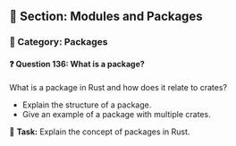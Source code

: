 ## 📘 Section: Modules and Packages  
### 🔹 Category: Packages  
#### ❓ Question 136: What is a package?

What is a package in Rust and how does it relate to crates?

- Explain the structure of a package.
- Give an example of a package with multiple crates.

🔧 **Task:** Explain the concept of packages in Rust.
